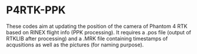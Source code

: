 # P4RTK-PPK
These codes aim at updating the position of the camera of Phantom 4 RTK based on RINEX flight info (PPK processing).
It requires a .pos file (output of RTKLIB after processing) and a .MRK file containing timestamps of acqusitions as
well as the pictures (for naming purpose).
